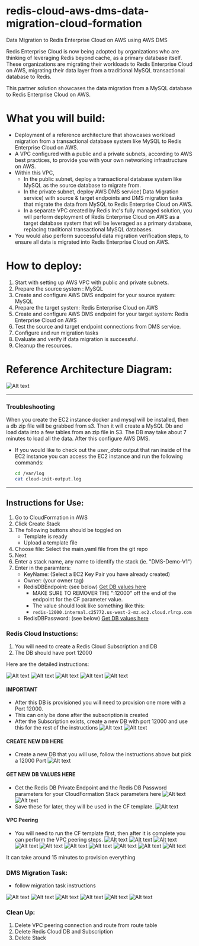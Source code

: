 # redis-cloud-aws-dms-data-migration-cloud-formation
Data Migration to Redis Enterprise Cloud on AWS using AWS DMS

Redis Enterprise Cloud is now being adopted by organizations who are thinking of leveraging Redis beyond cache, as a primary database itself. These organizations are migrating their workloads to Redis Enterprise Cloud on AWS, migrating their data layer from a traditional MySQL transactional database to Redis.

This partner solution showcases the data migration from a MySQL database to Redis Enterprise Cloud on AWS.  

# What you will build:
* Deployment of a reference architecture that showcases workload migration from a transactional database system like MySQL to Redis Enterprise Cloud on AWS.
* A VPC configured with a public and a private subnets, according to AWS best practices, to provide you with your own networking infrastructure on AWS.
* Within this VPC,
    * In the public subnet, deploy a transactional database system like MySQL as the source database to migrate from.
    * In the private subnet, deploy AWS DMS service( Data Migration service) with  source & target endpoints and DMS migration tasks that migrate the data from MySQL to Redis Enterprise Cloud on AWS.
    * In a separate VPC created by Redis Inc's fully managed solution, you will perform deployment of Redis Enterprise Cloud on AWS as a target database system that will be leveraged as a primary database, replacing traditional transactional MySQL databases.
* You would also perform successful data migration verification steps, to ensure all data is migrated into Redis Enterprise Cloud on AWS.

# How to deploy:
1. Start with setting up AWS VPC with public and private subnets.
2. Prepare the source system : MySQL
3. Create and configure AWS DMS endpoint for your source system: MySQL
4. Prepare the target system: Redis Enterprise Cloud on AWS
5. Create and configure AWS DMS endpoint for your target system: Redis Enterprise Cloud on AWS
6. Test the source and target endpoint connections from DMS service.
7. Configure and run migration tasks
8. Evaluate and verify if data migration is successful.
9. Cleanup the resources.

# Reference Architecture Diagram:
![Alt text](image/data-migration-architecture.png?raw=true "Title")



*****************
### Troubleshooting
When you create the EC2 instance docker and mysql will be installed, then a db zip file will be grabbed from s3.
Then it will create a MySQL Db and load data into a few tables from an zip file in S3.
The DB may take about 7 minutes to load all the data.
After this configure AWS DMS.
* If you would like to check out the *user_data* output that ran inside of the EC2 instance you can access the EC2 instance and run the following commands:
    ```bash
    cd /var/log
    cat cloud-init-output.log
    ```
*****************

## Instructions for Use:
1. Go to CloudFormation in AWS
2. Click Create Stack
3. The following buttons should be toggled on 
    * Template is ready
    * Upload a template file
4. Choose file: Select the main.yaml file from the git repo
5. Next
6. Enter a stack name, any name to identify the stack (ie. "DMS-Demo-V1")
7. Enter in the paramters:
    * KeyName: (Select a EC2 Key Pair you have already created)
    * Owner: (your owner tag)
    * RedisDBEndpoint: (see below) [Get DB values here](#get-new-db-values-here)
        * MAKE SURE TO REMOVER THE ":12000" off the end of the endpoint for the CF parameter value.
        * The value should look like something like this: 
        * ```redis-12000.internal.c25772.us-west-2-mz.ec2.cloud.rlrcp.com```
    * RedisDBPassword: (see below) [Get DB values here](#get-new-db-values-here)

### Redis Cloud Instuctions:
1. You will need to create a Redis Cloud Subscription and DB
2. The DB should have port 12000

Here are the detailed instructions:

![Alt text](image/rediscloud/Picture1.png?raw=true "Title")
![Alt text](image/rediscloud/Picture2.png?raw=true "Title")
![Alt text](image/rediscloud/Picture3.png?raw=true "Title")
![Alt text](image/rediscloud/Picture4.png?raw=true "Title")
![Alt text](image/rediscloud/Picture5.png?raw=true "Title")
#### **IMPORTANT**
* After this DB is provisioned you will need to provision one more with a Port 12000.
* This can only be done after the subscription is created
* After the Subscription exists, create a new DB with port 12000 and use this for the rest of the instructions
![Alt text](image/rediscloud/Picture6.png?raw=true "Title")
![Alt text](image/rediscloud/Picture7.png?raw=true "Title")
#### **CREATE NEW DB HERE**
* Create a new DB that you will use, follow the instructions above but pick a 12000 Port
![Alt text](image/rediscloud/PictureNEWDB.png?raw=true "Title")
#### **GET NEW DB VALUES HERE**
* Get the Redis DB Private Endpoint and the Redis DB Password parameters for your CloudFormation Stack parameters here
![Alt text](image/rediscloud/PictureNEWDB1.png?raw=true "Title")
![Alt text](image/rediscloud/PictureNEWDB2.png?raw=true "Title")
* Save these for later, they will be used in the CF template.
![Alt text](image/rediscloud/Picture8.png?raw=true "Title")
#### VPC Peering
* You will need to run the CF template first, then after it is complete you can perform the VPC peering steps.
![Alt text](image/rediscloud/Picture9.png?raw=true "Title")
![Alt text](image/rediscloud/Picture10.png?raw=true "Title")
![Alt text](image/rediscloud/Picture11.png?raw=true "Title")
![Alt text](image/rediscloud/Picture12.png?raw=true "Title")
![Alt text](image/rediscloud/Picture13.png?raw=true "Title")
![Alt text](image/rediscloud/Picture14.png?raw=true "Title")
![Alt text](image/rediscloud/Picture15.png?raw=true "Title")
![Alt text](image/rediscloud/Picture16.png?raw=true "Title")
![Alt text](image/rediscloud/Picture17.png?raw=true "Title")
![Alt text](image/rediscloud/Picture18.png?raw=true "Title")

It can take around 15 minutes to provision everything

### DMS Migration Task:
* follow migration task instructions

![Alt text](image/dms-migration/Picture1.png?raw=true "Title")
![Alt text](image/dms-migration/Picture2.png?raw=true "Title")
![Alt text](image/dms-migration/Picture3.png?raw=true "Title")
![Alt text](image/dms-migration/Picture4.png?raw=true "Title")
![Alt text](image/dms-migration/Picture5.png?raw=true "Title")
![Alt text](image/dms-migration/Picture6.png?raw=true "Title")



### Clean Up:
1. Delete VPC peering connection and route from route table
2. Delete Redis Cloud DB and Subscription
3. Delete Stack